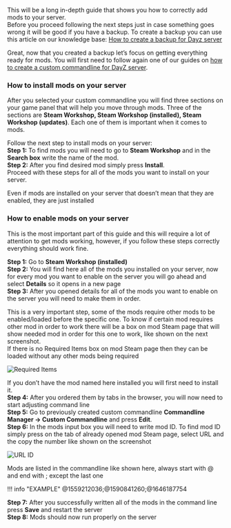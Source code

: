 This will be a long in-depth guide that shows you how to correctly add mods to your server.  
Before you proceed following the next steps just in case something goes wrong it will be good if you have a backup. To create a backup you can use this article on our knowledge base: [How to create a backup for Dayz server](/Games/DayZ/How_to_make_a_backup_for_DayZ_server/)

Great, now that you created a backup let’s focus on getting everything ready for mods. You will first need to follow again one of our guides on [how to create a custom commandline for DayZ server](/Games/DayZ/Create_a_custom_commandline_for_DayZ_server/).

### How to install mods on your server

After you selected your custom commandline you will find three sections on your game panel that will help you move through mods. Three of the sections are **Steam Workshop, Steam Workshop (installed), Steam Workshop (updates)**. Each one of them is important when it comes to mods.

Follow the next step to install mods on your server:  
**Step 1:** To find mods you will need to go to **Steam Workshop** and in the **Search box** write the name of the mod.  
**Step 2:** After you find desired mod simply press **Install**.  
Proceed with these steps for all of the mods you want to install on your server.

Even if mods are installed on your server that doesn’t mean that they are enabled, they are just installed

### How to enable mods on your server

This is the most important part of this guide and this will require a lot of attention to get mods working, however, if you follow these steps correctly everything should work fine.

**Step 1:** Go to **Steam Workshop (installed)**  
**Step 2:** You will find here all of the mods you installed on your server, now for every mod you want to enable on the server you will go ahead and select **Details** so it opens in a new page  
**Step 3:** After you opened details for all of the mods you want to enable on the server you will need to make them in order.

This is a very important step, some of the mods require other mods to be enabled/loaded before the specific one. To know if certain mod requires other mod in order to work there will be a box on mod Steam page that will show needed mod in order for this one to work, like shown on the next screenshot.  
If there is no Required Items box on mod Steam page then they can be loaded without any other mods being required

![Required Items](../images/image-20220322-125900.png)

If you don’t have the mod named here installed you will first need to install it.  
**Step 4:** After you ordered them by tabs in the browser, you will now need to start adjusting command line  
**Step 5:** Go to previously created custom commandline **Commandline Manager → Custom Commandline** and press **Edit**.  
**Step 6:** In the mods input box you will need to write mod ID. To find mod ID simply press on the tab of already opened mod Steam page, select URL and the copy the number like shown on the screenshot

![URL ID](../images/image-20220322-130721.png)

Mods are listed in the commandline like shown here, always start with @ and end with ; except the last one

!!! info "EXAMPLE"
	@1559212036;@1590841260;@1646187754

**Step 7:** After you successfully written all of the mods in the command line press **Save** and restart the server  
**Step 8:** Mods should now run properly on the server
